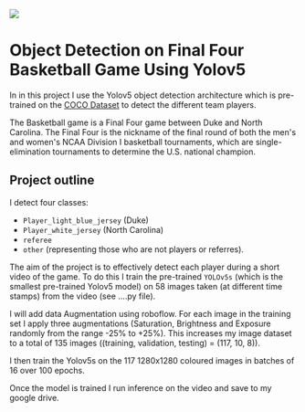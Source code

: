
![](Fashion-MNIST-dataset.jpeg)

# Object Detection on Final Four Basketball Game Using Yolov5

In in this project I use the Yolov5 object detection architecture which is pre-trained on the [COCO Dataset](https://cocodataset.org/) to detect the different team players.

The Basketball game is a Final Four game between Duke and North Carolina. The Final Four is the nickname of the final round of both the men's and women's NCAA Division I basketball tournaments, which are single-elimination tournaments to determine the U.S. national champion.

## Project outline

I detect four classes:
* `Player_light_blue_jersey` (Duke)
* `Player_white_jersey` (North Carolina)
* `referee`
* `other` (representing those who are not players or referres).

The aim of the project is to effectively detect each player during a short video of the game. To do this I train the pre-trained `YOLOv5s` (which is the smallest pre-trained Yolov5 model) on 58 images taken (at different time stamps) from the video (see ....py file). 

I will add data Augmentation using roboflow. For each image in the training set I apply three augmentations (Saturation, Brightness and Exposure randomly from the range -25% to +25%). This increases my image dataset to a total of 135 images ((training, validation, testing) = (117, 10, 8)).

I then train the Yolov5s on the 117 1280x1280 coloured images in batches of 16 over 100 epochs.

Once the model is trained I run inference on the video and save to my google drive.
